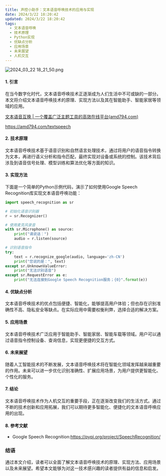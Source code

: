 ```yaml
---
title: 声控小助手：文本语音呼唤技术的应用与实现
date: 2024/3/22 18:20:42
updated: 2024/3/22 18:20:42
tags:
  - 文本语音呼唤
  - 技术原理
  - Python实现
  - 优缺点分析
  - 应用场景
  - 未来展望
  - 人机交互
---
```



<img src="https://static.cmdragon.cn/blog/images/2024_03_22 18_21_50.png@blog" title="2024_03_22 18_21_50.png" alt="2024_03_22 18_21_50.png"/>

#### 1. 引言

在当今数字化时代，文本语音呼唤技术正逐渐成为人们生活中不可或缺的一部分。本文将介绍文本语音呼唤技术的原理、实现方法以及其在智能助手、智能家居等领域的应用。

[文本语音互换 | 一个覆盖广泛主题工具的高效在线平台(amd794.com)](https://amd794.com/textspeech)

https://amd794.com/textspeech

#### 2. 技术原理

文本语音呼唤技术基于语音识别和自然语言处理技术，通过将用户的语音指令转换为文本，再进行语义分析和指令匹配，最终实现对设备或系统的控制。该技术背后涉及到语音信号处理、模型训练和算法优化等方面的知识。

#### 3. 实现方法

下面是一个简单的Python示例代码，演示了如何使用Google Speech Recognition库实现文本语音呼唤功能：

```python
import speech_recognition as sr

# 初始化语音识别器
r = sr.Recognizer()

# 使用麦克风录音
with sr.Microphone() as source:
    print("请说话：")
    audio = r.listen(source)

# 识别语音指令
try:
    text = r.recognize_google(audio, language='zh-CN')
    print("您说的是：", text)
except sr.UnknownValueError:
    print("无法识别语音")
except sr.RequestError as e:
    print("无法连接到Google Speech Recognition服务；{0}".format(e))
```

#### 4. 优缺点分析

文本语音呼唤技术的优点包括便捷、智能化，能够提高用户体验；但也存在识别准确性不高、隐私安全等缺点。在实际应用中需要权衡利弊，选择合适的解决方案。

#### 5. 应用场景

文本语音呼唤技术广泛应用于智能助手、智能家居、智能车载等领域。用户可以通过语音指令控制设备、查询信息，实现更便捷的交互方式。

#### 6. 未来展望

随着人工智能技术的不断发展，文本语音呼唤技术将在智能化领域发挥越来越重要的作用。未来可以进一步优化识别准确性、扩展应用场景，为用户提供更智能化、个性化的服务。

#### 7. 结论

文本语音呼唤技术作为人机交互的重要手段，正在逐渐改变我们的生活方式。通过不断的技术创新和应用拓展，我们可以期待更多智能化、便捷化的文本语音呼唤应用的出现。

#### 8. 参考文献

- Google Speech Recognition:<https://pypi.org/project/SpeechRecognition/>

### 结语

通过本文介绍，读者可以全面了解文本语音呼唤技术的原理、实现方法、应用场景以及未来展望。希望本文能够为对这一技术感兴趣的读者提供有益的信息和启发。
